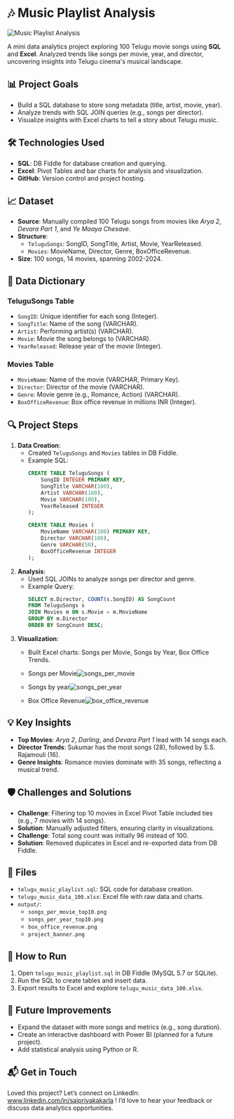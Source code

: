# 🎶 Music Playlist Analysis

![Music Playlist Analysis](https://github.com/user-attachments/assets/89bc6f41-0629-4d7f-bfb2-08e400b9e1d1)


A mini data analytics project exploring 100 Telugu movie songs using **SQL** and **Excel**. Analyzed trends like songs per movie, year, and director, uncovering insights into Telugu cinema's musical landscape. 

## 📊 Project Goals
- Build a SQL database to store song metadata (title, artist, movie, year).
- Analyze trends with SQL JOIN queries (e.g., songs per director).
- Visualize insights with Excel charts to tell a story about Telugu music.

## 🛠️ Technologies Used
- **SQL**: DB Fiddle for database creation and querying.
- **Excel**: Pivot Tables and bar charts for analysis and visualization.
- **GitHub**: Version control and project hosting.

## 📈 Dataset
- **Source**: Manually compiled 100 Telugu songs from movies like *Arya 2*, *Devara Part 1*, and *Ye Maaya Chesave*.
- **Structure**:
  - `TeluguSongs`: SongID, SongTitle, Artist, Movie, YearReleased.
  - `Movies`: MovieName, Director, Genre, BoxOfficeRevenue.
- **Size**: 100 songs, 14 movies, spanning 2002-2024.

## 📖 Data Dictionary
### TeluguSongs Table
- `SongID`: Unique identifier for each song (Integer).
- `SongTitle`: Name of the song (VARCHAR).
- `Artist`: Performing artist(s) (VARCHAR).
- `Movie`: Movie the song belongs to (VARCHAR).
- `YearReleased`: Release year of the movie (Integer).

### Movies Table
- `MovieName`: Name of the movie (VARCHAR, Primary Key).
- `Director`: Director of the movie (VARCHAR).
- `Genre`: Movie genre (e.g., Romance, Action) (VARCHAR).
- `BoxOfficeRevenue`: Box office revenue in millions INR (Integer).

## 🔍 Project Steps
1. **Data Creation**:
   - Created `TeluguSongs` and `Movies` tables in DB Fiddle.
   - Example SQL:
     ```sql
     CREATE TABLE TeluguSongs (
         SongID INTEGER PRIMARY KEY,
         SongTitle VARCHAR(100),
         Artist VARCHAR(100),
         Movie VARCHAR(100),
         YearReleased INTEGER
     );

     CREATE TABLE Movies (
         MovieName VARCHAR(100) PRIMARY KEY,
         Director VARCHAR(100),
         Genre VARCHAR(50),
         BoxOfficeRevenue INTEGER
     );
     ```
2. **Analysis**:
   - Used SQL JOINs to analyze songs per director and genre.
   - Example Query:
     ```sql
     SELECT m.Director, COUNT(s.SongID) AS SongCount
     FROM TeluguSongs s
     JOIN Movies m ON s.Movie = m.MovieName
     GROUP BY m.Director
     ORDER BY SongCount DESC;
     ```
3. **Visualization**:
   - Built Excel charts: Songs per Movie, Songs by Year, Box Office Trends.
   - Songs per Movie![songs_per_movie](https://github.com/user-attachments/assets/746390ae-ec93-47fd-a7d4-a7a5d6e87f27)


   - Songs by year![songs_per_year](https://github.com/user-attachments/assets/57b3b8f3-73dc-4327-a6f1-07d66f460ab8)

   - Box Office Revenue![box_office_revenue](https://github.com/user-attachments/assets/5e107f9c-e9ae-4028-b621-0ade36371eff)


## 💡 Key Insights
- **Top Movies**: *Arya 2*, *Darling*, and *Devara Part 1* lead with 14 songs each.
- **Director Trends**: Sukumar has the most songs (28), followed by S.S. Rajamouli (16).
- **Genre Insights**: Romance movies dominate with 35 songs, reflecting a musical trend.

## 🛡️ Challenges and Solutions
- **Challenge**: Filtering top 10 movies in Excel Pivot Table included ties (e.g., 7 movies with 14 songs).
- **Solution**: Manually adjusted filters, ensuring clarity in visualizations.
- **Challenge**: Total song count was initially 96 instead of 100.
- **Solution**: Removed duplicates in Excel and re-exported data from DB Fiddle.

## 📂 Files
- `telugu_music_playlist.sql`: SQL code for database creation.
- `telugu_music_data_100.xlsx`: Excel file with raw data and charts.
- `output/`:
  - `songs_per_movie_top10.png`
  - `songs_per_year_top10.png`
  - `box_office_revenue.png`
  - `project_banner.png`

## 🚀 How to Run
1. Open `telugu_music_playlist.sql` in DB Fiddle (MySQL 5.7 or SQLite).
2. Run the SQL to create tables and insert data.
3. Export results to Excel and explore `telugu_music_data_100.xlsx`.

## 🌟 Future Improvements
- Expand the dataset with more songs and metrics (e.g., song duration).
- Create an interactive dashboard with Power BI (planned for a future project).
- Add statistical analysis using Python or R.

## 📬 Get in Touch
Loved this project? Let’s connect on LinkedIn: www.linkedin.com/in/saipriyakakarla ! I’d love to hear your feedback or discuss data analytics opportunities.
